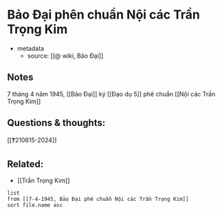 
# Bảo Đại phên chuẩn Nội các Trần Trọng Kim

- metadata
	- source: [[@ wiki, Bảo Đại]]

## Notes
7 tháng 4 năm 1945, [[Bảo Đại]] ký [[Đạo dụ 5]] phê chuẩn [[Nội các Trần Trọng Kim]]

## Questions & thoughts:
[[❓210815-2024]]

## Related:
- [[Trần Trọng Kim]]
```dataview
list
from [[7-4-1945, Bảo Đại phê chuẩn Nội các Trần Trọng Kim]]
sort file.name asc
```
